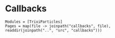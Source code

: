 # Callbacks

```@autodocs
Modules = [TrixiParticles]
Pages = map(file -> joinpath("callbacks", file), readdir(joinpath("..", "src", "callbacks")))
```
